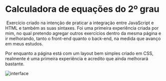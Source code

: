 # Calculadora de equações do 2º grau

​		Exercício criado na intenção de praticar a integração entre JavaScript e HTML e também as suas sintaxes. Foi uma primeira experiência criada por mim, no qual pretendo agregar outros exercícios dentro da mesma página e ir melhorando, tanto o front-end quanto o back-end, na medida que avanço em meus estudos.



Por enquanto a página está com um layout bem simples criado em CSS, realmente é uma primeira experiência e acredito que ainda melhorará bastante.

![interface](https://user-images.githubusercontent.com/101891619/178838092-f3f5fa0e-bf08-4a3e-94e4-8a7c3b2f370f.png)
